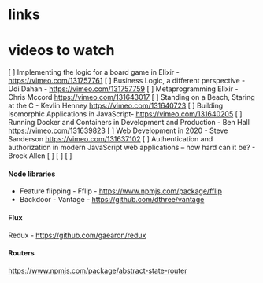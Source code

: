 # links

# videos to watch
[ ] Implementing the logic for a board game in Elixir - https://vimeo.com/131757761
[ ] Business Logic, a different perspective - Udi Dahan - https://vimeo.com/131757759
[ ] Metaprogramming Elixir - Chris Mccord https://vimeo.com/131643017
[ ] Standing on a Beach, Staring at the C - Kevlin Henney https://vimeo.com/131640723
[ ] Building Isomorphic Applications in JavaScript- https://vimeo.com/131640205
[ ] Running Docker and Containers in Development and Production - Ben Hall https://vimeo.com/131639823
[ ] Web Development in 2020 - Steve Sanderson https://vimeo.com/131637102
[ ] Authentication and authorization in modern JavaScript web applications – how hard can it be? - Brock Allen
[ ] 
[ ] 
[ ] 

#### Node libraries
- Feature flipping - Fflip - https://www.npmjs.com/package/fflip
- Backdoor - Vantage - https://github.com/dthree/vantage

#### Flux
Redux - https://github.com/gaearon/redux

#### Routers
https://www.npmjs.com/package/abstract-state-router


